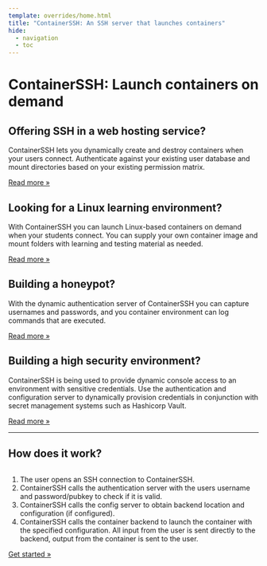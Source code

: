 ```yaml
---
template: overrides/home.html
title: "ContainerSSH: An SSH server that launches containers"
hide:
  - navigation
  - toc
---
```


<h1>ContainerSSH: Launch containers on demand</h1>

<div class="grid">
<div class="grid__box">
<h2>Offering SSH in a web hosting service?</h2>
<p>ContainerSSH lets you dynamically create and destroy containers when your users connect. Authenticate against your existing user database and mount directories based on your existing permission matrix.</p>
<p><a href="usecases/webhosting/" class="md-button">Read more »</a></p>
</div>
<div class="grid__box">
<h2>Looking for a Linux learning environment?</h2>
<p>With ContainerSSH you can launch Linux-based containers on demand when your students connect. You can supply your own container image and mount folders with learning and testing material as needed.</p>
<p><a href="usecases/learning/" class="md-button">Read more »</a></p>
</div>
<div class="grid__box">
<h2>Building a honeypot?</h2>
<p>With the dynamic authentication server of ContainerSSH you can capture usernames and passwords, and you container environment can log commands that are executed.</p>
<p><a href="usecases/honeypots/" class="md-button">Read more »</a></p>
</div>
<div class="grid__box">
<h2>Building a high security environment?</h2>
<p>ContainerSSH is being used to provide dynamic console access to an environment with sensitive credentials. Use the authentication and configuration server to dynamically provision credentials in conjunction with secret management systems such as Hashicorp Vault.</p>
<p><a href="usecases/security/" class="md-button">Read more »</a></p>
</div>
</div>

---

## How does it work?

<div class="grid">
<div class="grid__box">
<img src="/images/architecture.svg" alt="" />
<ol>
<li>The user opens an SSH connection to ContainerSSH.</li>
<li>ContainerSSH calls the authentication server with the users username and password/pubkey to check if it is valid.</li>
<li>ContainerSSH calls the config server to obtain backend location and configuration (if configured).</li>
<li>ContainerSSH calls the container backend to launch the container with the specified configuration. All input from the user is sent directly to the backend, output from the container is sent to the user.</li>
</ol>   
<p><a href="/getting-started/" class="md-button">Get started »</a></p>
</div>
<div class="grid__box">
<img src="/images/ssh-in-action.gif" alt="" />
</div>
</div>